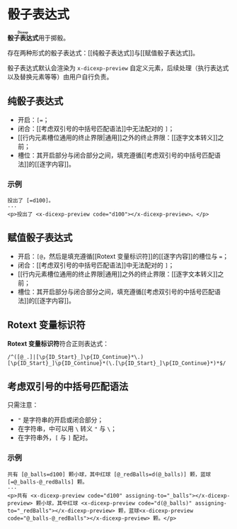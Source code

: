 # 骰子表达式

**<ruby>骰子表达式<rt>Dicexp</rt></ruby>**&#x200B;用于掷骰。

存在两种形式的骰子表达式：[[纯骰子表达式]]与[[赋值骰子表达式]]。

骰子表达式默认会渲染为 `x-dicexp-preview` 自定义元素，后续处理（执行表达<wbr />
式以及替换元素等等）由用户自行负责。

## 纯骰子表达式

- 开启：`[=`；
- 闭合：[[考虑双引号的中括号匹配语法]]中无法配对的 `]`；
- [[行内元素槽位通用的终止界限|通用]]之外的终止界限：[[逐字文本转义]]之前；
- 槽位：其开启部分与闭合部分之间，填充遵循[[考虑双引号的中括号匹配语法]]<wbr />
  的[[逐字内容]]。

### 示例

```example
投出了 [=d100]。
···
<p>投出了 <x-dicexp-preview code="d100"></x-dicexp-preview>。</p>
```

## 赋值骰子表达式

- 开启：`[@`，然后是填充遵循[[Rotext 变量标识符]]的[[逐字内容]]的槽位与 `=`；
- 闭合：[[考虑双引号的中括号匹配语法]]中无法配对的 `]`；
- [[行内元素槽位通用的终止界限|通用]]之外的终止界限：[[逐字文本转义]]之前；
- 槽位：其开启部分与闭合部分之间，填充遵循[[考虑双引号的中括号匹配语法]]<wbr />
  的[[逐字内容]]。

## Rotext 变量标识符

**Rotext 变量标识符**符合正则表达式：

```regexp
/^([@_.]|[\p{ID_Start}_]\p{ID_Continue}*\.)[\p{ID_Start}_]\p{ID_Continue}*(\.[\p{ID_Start}_]\p{ID_Continue}*)*$/
```

## 考虑双引号的中括号匹配语法

只需注意：

- `"` 是字符串的开启或闭合部分；
- 在字符串，中可以用 `\` 转义 `"` 与 `\`；
- 在字符串外，`[` 与 `]` 配对。

### 示例

```example
共有 [@_balls=d100] 颗小球，其中红球 [@_redBalls=d(@_balls)] 颗，蓝球 [=@_balls-@_redBalls] 颗。
···
<p>共有 <x-dicexp-preview code="d100" assigning-to="_balls"></x-dicexp-preview> 颗小球，其中红球 <x-dicexp-preview code="d(@_balls)" assigning-to="_redBalls"></x-dicexp-preview> 颗，蓝球<x-dicexp-preview code="@_balls-@_redBalls"></x-dicexp-preview> 颗。</p>
```
